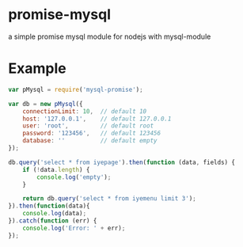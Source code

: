 # promise-mysql
a simple promise mysql module for nodejs with mysql-module

# Example
```javascript
var pMysql = require('mysql-promise');

var db = new pMysql({
    connectionLimit: 10,  // default 10
    host: '127.0.0.1',    // default 127.0.0.1
    user: 'root',         // default root
    password: '123456',   // default 123456
    database: ''          // default empty
});

db.query('select * from iyepage').then(function (data, fields) {
    if (!data.length) {
        console.log('empty');
    }

    return db.query('select * from iyemenu limit 3');
}).then(function(data){
    console.log(data);
}).catch(function (err) {
    console.log('Error: ' + err);
});
```
